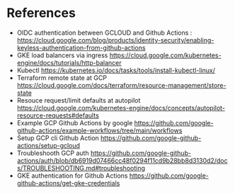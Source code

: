 # References

- OIDC authentication between GCLOUD and Github Actions : https://cloud.google.com/blog/products/identity-security/enabling-keyless-authentication-from-github-actions
- GKE load balancers via ingress https://cloud.google.com/kubernetes-engine/docs/tutorials/http-balancer
- Kubectl https://kubernetes.io/docs/tasks/tools/install-kubectl-linux/
- Terraform remote state at GCP https://cloud.google.com/docs/terraform/resource-management/store-state
- Resouce request/limit defaults at autopilot https://cloud.google.com/kubernetes-engine/docs/concepts/autopilot-resource-requests#defaults
- Example GCP Github Actions by google https://github.com/google-github-actions/example-workflows/tree/main/workflows
- Setup GCP cli Github Action https://github.com/google-github-actions/setup-gcloud
- Troubleshooth GCP auth https://github.com/google-github-actions/auth/blob/db6919d07466cc48f0294f11cd9b28bb8d3130d2/docs/TROUBLESHOOTING.md#troubleshooting
- GKE authentication for Github Actions https://github.com/google-github-actions/get-gke-credentials
